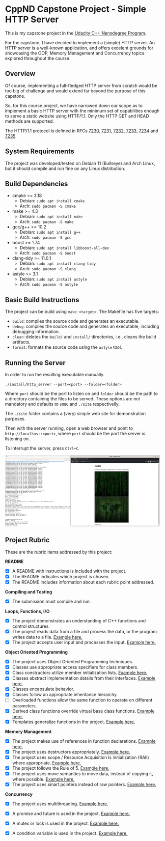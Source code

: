 # CppND Capstone Project - Simple HTTP Server

This is my capstone project in the [Udacity C++ Nanodegree Program](https://www.udacity.com/course/c-plus-plus-nanodegree--nd213). 

For the capstone, I have decided to implement a (simple) HTTP server.  An HTTP server is a well-known application, and offers excelent grounds for showcasing the OOP, Memory Management and Concurrency topics explored throughout the course.

## Overview

Of course, implementing a full-fledged HTTP server from scratch would be too big of challenge and would extend far beyond the purpose of this capstone. 

So, for this course project, we have narrowed down our scope as to implement a basic HTTP server with the minimum set of capabilities enough to serve a static website using HTTP/1.1. Only the HTTP GET and HEAD methods are supported.

The HTTP/1.1 protocol is defined in RFCs [7230](http://www.rfc-editor.org/info/rfc7230), [7231](http://www.rfc-editor.org/info/rfc7231), 
[7232](http://www.rfc-editor.org/info/rfc7232), [7233](http://www.rfc-editor.org/info/rfc7233), 
[7234](http://www.rfc-editor.org/info/rfc7234) and [7235](http://www.rfc-editor.org/info/rfc7235).

## System Requirements

The project was developed/tested on Debian 11 (Bullseye) and Arch Linux, but it should compile and run fine on any Linux distribution.

## Build Dependencies 

* cmake >= 3.18
  * Debian: `sudo apt install cmake`
  * Arch: `sudo pacman -S cmake`
* make >= 4.3 
  * Debian: `sudo apt install make`
  * Arch: `sudo pacman -S make`
* gcc/g++ >= 10.2
  * Debian: `sudo apt install g++`
  * Arch: `sudo pacman -S gcc`
* boost >= 1.74
  * Debian: `sudo apt install libboost-all-dev`
  * Arch: `sudo pacman -S boost`
* clang-tidy >= 11.0.1
  * Debian: `sudo apt install clang-tidy`
  * Arch: `sudo pacman -S clang`
* astyle >= 3.1
  * Debian: `sudo apt install astyle`
  * Arch: `sudo pacman -S astyle`  

## Basic Build Instructions

The project can be build using `make <target>`.  The Makefile has five targets:

* `build`: compiles the source code and generates an executable.
* `debug`: compiles the source code and generates an executable, including debugging information.
* `clean`: deletes the `build/` and `install/`  directories, i.e., cleans the build artifacts.
* `format`: formats the source code using the `astyle` tool.

## Running the Server

In order to run the resulting executable manually: 

`./install/http_server --port=<port> --folder=<folder>` 

Where `port` should be the port to listen on and `folder` should be the path to a directory containing the files to be served.  These options are not mandatory and defaults to `8080` and `./site` respectivelly.

The `./site` folder contains a (very) simple web site for demonstration purposes.

Then with the server running, open a web browser and point to `http://localhost:<port>`, where  `port` should be the port the server is listening on.

To interrupt the server, press `Ctrl+C`.

![Screenshot](http_server.png)

## Project Rubric

These are the rubric items addressed by this project:

**README**

- [x] A README with instructions is included with the project.
- [x] The README indicates which project is chosen.
- [x] The README includes information about each rubric point addressed. 

**Compiling and Testing**
- [x] The submission must compile and run.

**Loops, Functions, I/O**
- [x] The project demonstrates an understanding of C++ functions and control structures.
- [x] The project reads data from a file and process the data, or the program writes data to a file. [Example here.](https://github.com/pragmaerror/CppND-Capstone/blob/17496697a881dc024034d286fc9cf99855903b32/src/lib/http_server/getmethodhandler.cpp#L100)
- [x] The project accepts user input and processes the input. [Example here.](https://github.com/pragmaerror/CppND-Capstone/blob/17496697a881dc024034d286fc9cf99855903b32/src/app/main.cpp#L37)

**Object Oriented Programming**
- [x] The project uses Object Oriented Programming techniques. 
- [x] Classes use appropriate access specifiers for class members.
- [x] Class constructors utilize member initialization lists. [Example here.](https://github.com/pragmaerror/CppND-Capstone/blob/17496697a881dc024034d286fc9cf99855903b32/src/lib/http_server/httpserver.cpp#L10)
- [x] Classes abstract implementation details from their interfaces. [Example here.](https://github.com/pragmaerror/CppND-Capstone/blob/17496697a881dc024034d286fc9cf99855903b32/src/lib/http_server/methodhandler.hpp#L24)
- [x] Classes encapsulate behavior. 
- [x] Classes follow an appropriate inheritance hierarchy. 
- [ ] Overloaded functions allow the same function to operate on different parameters.
- [x] Derived class functions override virtual base class functions. [Example here.](https://github.com/pragmaerror/CppND-Capstone/blob/17496697a881dc024034d286fc9cf99855903b32/src/lib/http_server/headmethodhandler.hpp#L25)
- [x] Templates generalize functions in the project. [Example here.](https://github.com/pragmaerror/CppND-Capstone/blob/17496697a881dc024034d286fc9cf99855903b32/src/lib/logger/logger.hpp#L39)

**Memory Management**
- [x] The project makes use of references in function declarations. [Example here.](https://github.com/pragmaerror/CppND-Capstone/blob/17496697a881dc024034d286fc9cf99855903b32/src/lib/http_server/requesthandler.cpp#L15)
- [x] The project uses destructors appropriately. [Example here.](https://github.com/pragmaerror/CppND-Capstone/blob/17496697a881dc024034d286fc9cf99855903b32/src/lib/http_server/methodhandler.hpp#L22)
- [x] The project uses scope / Resource Acquisition Is Initialization (RAII) where appropriate. [Example here.](https://github.com/pragmaerror/CppND-Capstone/blob/17496697a881dc024034d286fc9cf99855903b32/src/lib/http_server/serversocket.cpp#L15)
- [x] The project follows the Rule of 5. [Example here.](https://github.com/pragmaerror/CppND-Capstone/blob/17496697a881dc024034d286fc9cf99855903b32/src/lib/http_server/requestsocket.hpp#L26)
- [x] The project uses move semantics to move data, instead of copying it, where possible. [Example here.](https://github.com/pragmaerror/CppND-Capstone/blob/17496697a881dc024034d286fc9cf99855903b32/src/lib/http_server/httpserver.cpp#L66)
- [x] The project uses smart pointers instead of raw pointers. [Example here.](https://github.com/pragmaerror/CppND-Capstone/blob/17496697a881dc024034d286fc9cf99855903b32/src/lib/http_server/httpserver.cpp#L66)

**Concurrency**
- [x] The project uses multithreading. [Example here.](https://github.com/pragmaerror/CppND-Capstone/blob/17496697a881dc024034d286fc9cf99855903b32/src/lib/threadpool/threadpool.hpp#L27)
- [x] A promise and future is used in the project. [Example here.](https://github.com/pragmaerror/CppND-Capstone/blob/17496697a881dc024034d286fc9cf99855903b32/src/lib/http_server/httpserver.cpp#L36)
- [x] A mutex or lock is used in the project. [Example here.](https://github.com/pragmaerror/CppND-Capstone/blob/cb81708dc54448534d03638e35b77e54242a2aca/src/lib/logger/logger.hpp#L38)
- [x] A condition variable is used in the project. [Example here.](https://github.com/pragmaerror/CppND-Capstone/blob/17496697a881dc024034d286fc9cf99855903b32/src/lib/threadpool/threadpool.hpp#L110)








  






